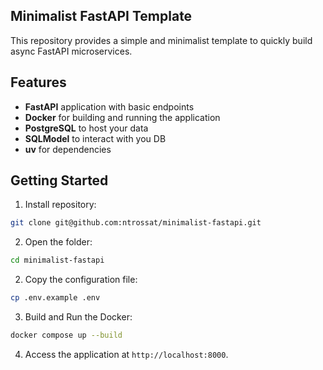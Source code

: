 ## Minimalist FastAPI Template

This repository provides a simple and minimalist template to quickly build async FastAPI microservices.

## Features

- **FastAPI** application with basic endpoints
- **Docker** for building and running the application
- **PostgreSQL** to host your data
- **SQLModel** to interact with you DB
- **uv** for dependencies


## Getting Started

1. Install repository:
```bash
git clone git@github.com:ntrossat/minimalist-fastapi.git
```

2. Open the folder:
```bash
cd minimalist-fastapi
```

2. Copy the configuration file:
```bash
cp .env.example .env
```

3. Build and Run the Docker:
```bash
docker compose up --build
```

4. Access the application at `http://localhost:8000`.

